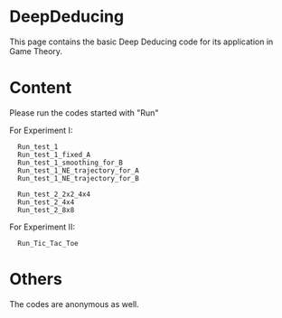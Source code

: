 # DeepDeducing
This page contains the basic Deep Deducing code for its application in Game Theory.

# Content
Please run the codes started with "Run" 

For Experiment I:

      Run_test_1
      Run_test_1_fixed_A
      Run_test_1_smoothing_for_B
      Run_test_1_NE_trajectory_for_A
      Run_test_1_NE_trajectory_for_B

      Run_test_2_2x2_4x4
      Run_test_2_4x4
      Run_test_2_8x8

For Experiment II:

      Run_Tic_Tac_Toe

# Others
The codes are anonymous as well.
